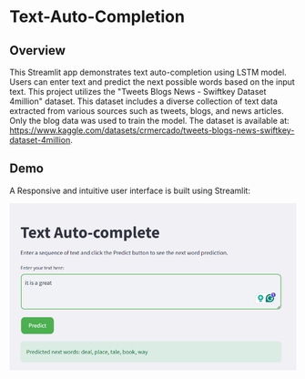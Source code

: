 # Text-Auto-Completion
## Overview
This Streamlit app demonstrates text auto-completion using LSTM model. Users can enter text and predict the next possible words based on the input text. This project utilizes the "Tweets Blogs News - Swiftkey Dataset 4million" dataset. This dataset includes a diverse collection of text data extracted from various sources such as tweets, blogs, and news articles. Only the blog data was used to train the model. The dataset is available at: https://www.kaggle.com/datasets/crmercado/tweets-blogs-news-swiftkey-dataset-4million. 

## Demo
A Responsive and intuitive user interface is built using Streamlit:
<p float="left">
  <img src="/img/demo.png" width="680" />
</p>

